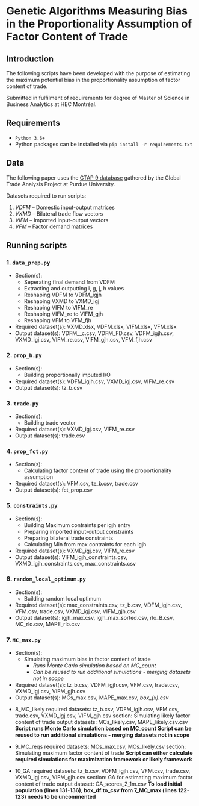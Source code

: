 # Genetic Algorithms Measuring Bias in the Proportionality Assumption of Factor Content of Trade

## Introduction
The following scripts have been developed with the purpose of estimating the maximum potential bias in the proportionality assumption of factor content of trade.

Submitted in fulfilment of requirements for degree of Master of Science in Business Analytics at HEC Montréal.


## Requirements
- `Python 3.6+`
- Python packages can be installed via `pip install -r requirements.txt`

## Data
The following paper uses the [GTAP 9 database](https://www.gtap.agecon.purdue.edu/databases/v9/) gathered by the Global Trade Analysis Project at Purdue University.

Datasets required to run scripts:
1. _VDFM_ – Domestic input-output matrices 
2. _VXMD_ – Bilateral trade flow vectors 
3. _VIFM_ – Imported input-output vectors 
4. _VFM_ – Factor demand matrices 

## Running scripts

### 1. `data_prep.py`
* Section(s):
  * Seperating final demand from VDFM
  * Extracting and outputting i, g, j, h values
  * Reshaping VDFM to VDFM_igjh
  * Reshaping VXMD to VXMD_igj
  * Reshaping VIFM to VIFM_re
  * Reshaping VIFM_re to VIFM_gjh
  * Reshaping VFM to VFM_fjh
* Required dataset(s): VXMD.xlsx, VDFM.xlsx, VIFM.xlsx, VFM.xlsx
* Output dataset(s): VDFM__c.csv, VDFM_FD.csv, VDFM_igjh.csv, VXMD_igj.csv, VIFM_re.csv, VIFM_gjh.csv, VFM_fjh.csv 

### 2. `prop_b.py`
* Section(s): 
  * Building proportionally imputed I/O
* Required dataset(s): VDFM_igjh.csv, VXMD_igj.csv, VIFM_re.csv
* Output dataset(s): tz_b.csv

### 3. `trade.py`
* Section(s): 
  * Building trade vector
* Required dataset(s): VXMD_igj.csv, VIFM_re.csv
* Output dataset(s): trade.csv

### 4. `prop_fct.py`
* Section(s): 
  * Calculating factor content of trade using the proportionality assumption
* Required dataset(s): VFM.csv, tz_b.csv, trade.csv
* Output dataset(s): fct_prop.csv

### 5. `constraints.py`
* Section(s): 
  * Building Maximum contraints per igjh entry
  * Preparing imported input-output constraints
  * Preparing bilateral trade constraints
  * Calculating Min from max contraints for each igjh
* Required dataset(s): VXMD_igj.csv, VIFM_re.csv
* Output dataset(s): VIFM_igjh_constraints.csv, VXMD_igjh_constraints.csv, max_constraints.csv

### 6. `random_local_optimum.py`
* Section(s): 
  * Building random local optimum
* Required dataset(s): max_constraints.csv, tz_b.csv, VDFM_igjh.csv, VFM.csv, trade.csv, VXMD_igj.csv, VIFM_gjh.csv
* Output dataset(s): igjh_max.csv, igjh_max_sorted.csv, rlo_B.csv, MC_rlo.csv, MAPE_rlo.csv

### 7. `MC_max.py`
* Section(s): 
  * Simulating maximum bias in factor content of trade
    * _Runs Monte Carlo simulation based on MC_count_
    * _Can be reused to run additional simulations - merging datasets not in scope_
* Required dataset(s): tz_b.csv, VDFM_igjh.csv, VFM.csv, trade.csv, VXMD_igj.csv, VIFM_gjh.csv
* Output dataset(s): MCs_max.csv, MAPE_max.csv, *box_(x).csv*


- 8_MC_likely
required datasets: tz_b.csv, VDFM_igjh.csv, VFM.csv, trade.csv, VXMD_igj.csv, VIFM_gjh.csv
section: Simulating likely factor content of trade
output datasets: MCs_likely.csv, MAPE_likely.csv.csv
**Script runs Monte Carlo simulation based on MC_count**
**Script can be reused to run additional simulations - merging datasets not in scope**

- 9_MC_reqs
required datasets: MCs_max.csv, MCs_likely.csv
section: Simulating maximum factor content of trade
	**Script can either calculate required simulations for maximization framework or likely framework**

- 10_GA
required datasets: tz_b.csv, VDFM_igjh.csv, VFM.csv, trade.csv, VXMD_igj.csv, VIFM_gjh.csv
section: GA for estimating maximum factor content of trade
output dataset: GA_scores_2_1m.csv
**To load initial population (lines 131-136), box_df.to_csv from 7_MC_max (lines 122-123) needs to be uncommented**


